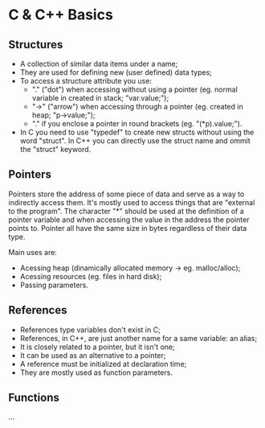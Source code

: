 # C & C++ Basics

## Structures

- A collection of similar data items under a name;
- They are used for defining new (user defined) data types;
- To access a structure attribute you use:
    - "." ("dot") when accessing without using a pointer (eg. normal variable in created in stack; "var.value;");
    - "->" ("arrow") when accessing through a pointer (eg. created in heap; "p->value;");
    - "." if you enclose a pointer in round brackets (eg. "(\*p).value;").
- In C you need to use "typedef" to create new structs without using the word "struct". In C++ you can directly use the struct name and ommit the "struct" keyword.

## Pointers

Pointers store the address of some piece of data and serve as a way to indirectly access them.
It's mostly used to access things that are "external to the program".
The character "\*" should be used at the definition of a pointer variable and when accessing the value in the address the pointer points to.
Pointer all have the same size in bytes regardless of their data type.

Main uses are:
- Acessing heap (dinamically allocated memory -> eg. malloc/alloc);
- Acessing resources (eg. files in hard disk);
- Passing parameters.

## References

- References type variables don't exist in C;
- References, in C++, are just another name for a same variable: an alias;
- It is closely related to a pointer, but it isn't one;
- It can be used as an alternative to a pointer;
- A reference must be initialized at declaration time;
- They are mostly used as function parameters.

## Functions

...